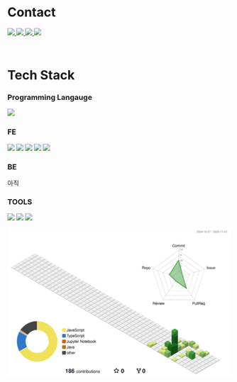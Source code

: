 # Contact

<a href="https://www.instagram.com/_dlrkawo/"> <img src="https://img.shields.io/badge/Instagram-E4405F?style=for-the-badge&logo=instagram&logoColor=white"/> </a>
<a href="https://github.com/dlrkawo"> <img src="https://img.shields.io/badge/GitHub-181717?style=for-the-badge&logo=github&logoColor=white"/> </a>
<a href="https://recondite-salute-14b.notion.site/24f0a17c91ac8022b3c3d68ed12ae4ed?pvs=74"> <img src="https://img.shields.io/badge/Notion-000000?style=for-the-badge&logo=notion&logoColor=white"/> </a>
<a href="mailto:leegamgam121@gmail.com"> <img src="https://img.shields.io/badge/Gmail-D14836?style=for-the-badge&logo=gmail&logoColor=white"/> </a>

<br>

# Tech Stack
### Programming Langauge
<a> <img src="https://img.shields.io/badge/python-%233776AB.svg?&style=for-the-badge&logo=python&logoColor=white" /> </a>

### FE
<a> <img src="https://img.shields.io/badge/html5-%23E34F26.svg?&style=for-the-badge&logo=html5&logoColor=white" /> </a>
<a> <img src="https://img.shields.io/badge/css3-%231572B6.svg?&style=for-the-badge&logo=css3&logoColor=white" /> </a>
<a> <img src="https://img.shields.io/badge/javascript-%23F7DF1E.svg?&style=for-the-badge&logo=javascript&logoColor=black" /> </a>
<a> <img src="https://img.shields.io/badge/react-%2361DAFB.svg?&style=for-the-badge&logo=react&logoColor=black" /> </a>
<a> <img src="https://img.shields.io/badge/styled--components-%23DB7093.svg?&style=for-the-badge&logo=styled-components&logoColor=white" /> </a>

  
### BE
아직

### TOOLS
<a> <img src="https://img.shields.io/badge/notion-%23000000.svg?&style=for-the-badge&logo=notion&logoColor=white" /> </a>
<a> <img src="https://img.shields.io/badge/github-%23181717.svg?&style=for-the-badge&logo=github&logoColor=white" /> </a>
<a> <img src="https://img.shields.io/badge/figma-%23F24E1E.svg?&style=for-the-badge&logo=figma&logoColor=white" /> </a>

![](./profile-3d-contrib/profile-green-animate.svg)
